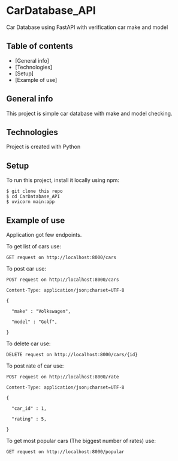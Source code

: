 # CarDatabase_API
Car Database using FastAPI with verification car make and model


## Table of contents
* [General info]
* [Technologies]
* [Setup]
* [Example of use]

## General info
This project is simple car database with make and model checking.
	
## Technologies
Project is created with Python
	
## Setup
To run this project, install it locally using npm:

```
$ git clone this repo
$ cd CarDatabase_API
$ uvicorn main:app
```

## Example of use
Application got few endpoints.

To get list of cars use:
```
GET request on http://localhost:8000/cars
```

To post car use:
```
POST request on http://localhost:8000/cars

Content-Type: application/json;charset=UTF-8

{

  "make" : "Volkswagen",

  "model" : "Golf",

} 
```

To delete car use:
```
DELETE request on http://localhost:8000/cars/{id}
```
To post rate of car use:
```
POST request on http://localhost:8000/rate

Content-Type: application/json;charset=UTF-8

{

  "car_id" : 1,

  "rating" : 5,

}
```

To get most popular cars (The biggest number of rates) use:
```
GET request on http://localhost:8000/popular
```
